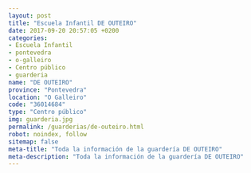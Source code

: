 ```yaml
---
layout: post
title: "Escuela Infantil DE OUTEIRO"
date: 2017-09-20 20:57:05 +0200
categories:
- Escuela Infantil
- pontevedra
- o-galleiro
- Centro público
- guarderia
name: "DE OUTEIRO"
province: "Pontevedra"
location: "O Galleiro"
code: "36014684"
type: "Centro público"
img: guarderia.jpg
permalink: /guarderias/de-outeiro.html
robot: noindex, follow
sitemap: false
meta-title: "Toda la información de la guardería DE OUTEIRO"
meta-description: "Toda la información de la guardería DE OUTEIRO"
---
```

